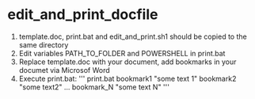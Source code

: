 # edit_and_print_docfile

1) template.doc, print.bat and edit_and_print.sh1 should be copied to the same directory
2) Edit variables PATH_TO_FOLDER and POWERSHELL in print.bat
3) Replace template.doc with your document, add bookmarks in your documet via Microsof Word
4) Execute print.bat:
'''
print.bat bookmark1 "some text 1" bookmark2 "some text2" ... bookmark_N "some text N"
'''
